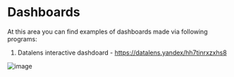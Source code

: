 # Dashboards
At this area you can find examples of dashboards made via following programs:

1. Datalens interactive dashdoard - https://datalens.yandex/hh7tinrxzxhs8

![image](https://github.com/kioneta/Dashboards/assets/110675077/cfa89319-67be-479c-9a33-6db56da57dba)


